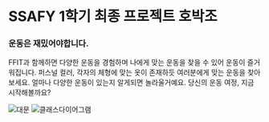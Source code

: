# SSAFY 1학기 최종 프로젝트 호박조

### 운동은 재밌어야합니다.
FFIT과 함께하면 다양한 운동을 경험하며 나에게 맞는 운동을 찾을 수 있어 운동이 즐거워집니다.
퍼스널 컬러, 각자의 체형에 맞는 옷이 존재하듯 여러분에게 맞는 운동을 찾아보세요.
얼마나 다양한 운동이 있는지 알게되면 놀라울거예요.
당신의 운동 여정, 지금 시작해볼까요? 


![대문](대문.png)
![클래스다이어그램](calssDiagram.png)
